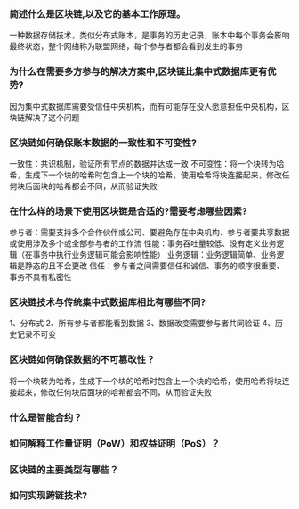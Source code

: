 
### 简述什么是区块链,以及它的基本工作原理。

一种数据存储技术，类似分布式账本，是事务的历史记录，账本中每个事务会影响最终状态，整个网络称为联盟网络，每个参与者都会看到发生的事务

### 为什么在需要多方参与的解决方案中,区块链比集中式数据库更有优势?

因为集中式数据库需要受信任中央机构，而有可能存在没人愿意担任中央机构，区块链解决了这个问题

### 区块链如何确保账本数据的一致性和不可变性?

一致性：共识机制，验证所有节点的数据并达成一致
不可变性：将一个块转为哈希，生成下一个块的哈希时包含上一个块的哈希，使用哈希将块连接起来，修改任何块后面块的哈希都会不同，从而验证失败

### 在什么样的场景下使用区块链是合适的?需要考虑哪些因素?

参与者：需要支持多个合作伙伴或公司、要避免存在中央机构、参与者要共享数据或使用涉及多个或全部参与者的工作流
性能：事务吞吐量较低、没有定义业务逻辑（在事务中执行业务逻辑可能会影响性能）
业务逻辑：业务逻辑简单、业务逻辑是静态的且不会更改
信任：参与者之间需要信任和诚信、事务的顺序很重要、事务不具有私密性

### 区块链技术与传统集中式数据库相比有哪些不同?

1、分布式
2、所有参与者都能看到数据
3、数据改变需要参与者共同验证
4、历史记录不可变

### 区块链如何确保数据的不可篡改性？

将一个块转为哈希，生成下一个块的哈希时包含上一个块的哈希，使用哈希将块连接起来，修改任何块后面块的哈希都会不同，从而验证失败

### 什么是智能合约？


### 如何解释工作量证明（PoW）和权益证明（PoS）？


### 区块链的主要类型有哪些？


### 如何实现跨链技术?